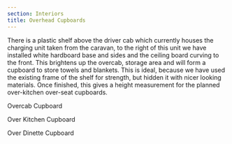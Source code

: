 ```yaml
---
section: Interiors
title: Overhead Cupboards
---
```


There is a plastic shelf above the driver cab which currently houses the charging unit taken from the caravan, to the right of this unit we have installed white hardboard base and sides and the ceiling board curving to the front. This brightens up the overcab, storage area and will form a cupboard to store towels and blankets. This is ideal, because we have used the existing frame of the shelf for strength, but hidden it with nicer looking materials. Once finished, this gives a height measurement for the planned over-kitchen over-seat cupboards.

<div class="flickrslideshow" data-ids="[6869555313, 6869555639, 6869555551, 6869555433]">
</div>

Overcab Cupboard

<div class="flickrslideshow" data-ids="[2321623875,2321627125,2322454680,2321643553,2322462720,2321653377,2453151848,2452324951,2453154652,2654637239,2654638803,2655467236,2655477344]">
</div>

Over Kitchen Cupboard

<div class="flickrslideshow" data-ids="[2740443779,2740444901,2740445783,2741283242,2740447391,3426043043,3426854590,3426044687,3426045393,3426045947]">
</div>

Over Dinette Cupboard

<div class="flickrslideshow" data-ids="[2740448481,2741286656,2740457719,3426851926,3426041991]">
</div>